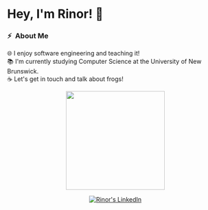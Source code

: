 # Hey, I'm Rinor! 👋

###  ⚡ &nbsp;About Me

🌐 I enjoy software engineering and teaching it!\
📚 I'm currently studying Computer Science at the University of New Brunswick.\
☕ Let's get in touch and talk about frogs!

<p align="center">
  <img height="230em" src="https://github-readme-stats.vercel.app/api/pin/?username=rkomoran&repo=Froggo-Daily-Factse&theme=tokyonight&hide_border=true"/>
</p>



<p align="center">
<a href="https://www.linkedin.com/in/rinorkomorani/" target="_blank"> <img src="https://img.shields.io/badge/-rinorkomorani-0077B5?style=for-the-badge&amp;logo=Linkedin&amp;logoColor=white&amp;link=https://linkedin.com/in/rinorkomorani/" alt="Rinor's LinkedIn"></a>

<div align="center">
<a href="https://github.com/twilkhoo/" target="_blank">

</a>
</div>
</p>
</div>
